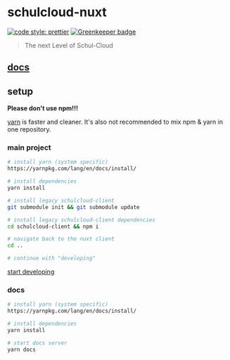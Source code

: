 # schulcloud-nuxt

[![code style: prettier](https://img.shields.io/badge/code_style-prettier-ff69b4.svg?style=flat-square)](https://github.com/prettier/prettier) [![Greenkeeper badge](https://badges.greenkeeper.io/schul-cloud/nuxt-client.svg)](https://greenkeeper.io/)

> The next Level of Schul-Cloud

## [docs](./docs)

## setup

**Please don't use npm!!!**

[yarn](https://yarnpkg.com/lang/en/docs/install/) is faster and cleaner. It's also not recommended to mix npm & yarn in one repository.

### main project

```bash
# install yarn (system specific)
https://yarnpkg.com/lang/en/docs/install/

# install dependencies
yarn install

# install legacy schulcloud-client
git submodule init && git submodule update

# install legacy schulcloud-client dependencies
cd schulcloud-client && npm i

# navigate back to the nuxt client
cd ..

# continue with "developing"
```

[start developing](./docs/development.md)

### docs

```bash
# install yarn (system specific)
https://yarnpkg.com/lang/en/docs/install/

# install dependencies
yarn install

# start docs server
yarn docs
```
